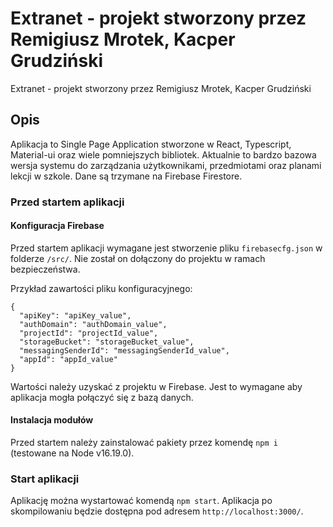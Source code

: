 # Extranet - projekt stworzony przez Remigiusz Mrotek, Kacper Grudziński

Extranet - projekt stworzony przez Remigiusz Mrotek, Kacper Grudziński

## Opis

Aplikacja to Single Page Application stworzone w React, Typescript, Material-ui oraz wiele pomniejszych bibliotek.
Aktualnie to bardzo bazowa wersja systemu do zarządzania użytkownikami, przedmiotami oraz planami lekcji w szkole.
Dane są trzymane na Firebase Firestore.

### Przed startem aplikacji

#### Konfiguracja Firebase

Przed startem aplikacji wymagane jest stworzenie pliku `firebasecfg.json` w folderze `/src/`.
Nie został on dołączony do projektu w ramach bezpieczeństwa.

Przykład zawartości pliku konfiguracyjnego:

```
{
  "apiKey": "apiKey_value",
  "authDomain": "authDomain_value",
  "projectId": "projectId_value",
  "storageBucket": "storageBucket_value",
  "messagingSenderId": "messagingSenderId_value",
  "appId": "appId_value"
}
```

Wartości należy uzyskać z projektu w Firebase. Jest to wymagane aby aplikacja mogła połączyć się z bazą danych.

#### Instalacja modułów

Przed startem należy zainstalować pakiety przez komendę `npm i` (testowane na Node v16.19.0).

### Start aplikacji

Aplikację można wystartować komendą `npm start`. Aplikacja po skompilowaniu będzie dostępna pod adresem `http://localhost:3000/`.
